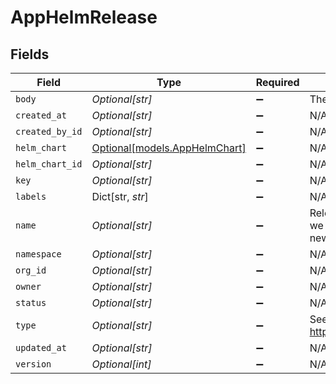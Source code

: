 # AppHelmRelease


## Fields

| Field                                                                                                                                                                                                                                                                                  | Type                                                                                                                                                                                                                                                                                   | Required                                                                                                                                                                                                                                                                               | Description                                                                                                                                                                                                                                                                            |
| -------------------------------------------------------------------------------------------------------------------------------------------------------------------------------------------------------------------------------------------------------------------------------------- | -------------------------------------------------------------------------------------------------------------------------------------------------------------------------------------------------------------------------------------------------------------------------------------- | -------------------------------------------------------------------------------------------------------------------------------------------------------------------------------------------------------------------------------------------------------------------------------------- | -------------------------------------------------------------------------------------------------------------------------------------------------------------------------------------------------------------------------------------------------------------------------------------- |
| `body`                                                                                                                                                                                                                                                                                 | *Optional[str]*                                                                                                                                                                                                                                                                        | :heavy_minus_sign:                                                                                                                                                                                                                                                                     | The rspb.Release body, as a base64-encoded string                                                                                                                                                                                                                                      |
| `created_at`                                                                                                                                                                                                                                                                           | *Optional[str]*                                                                                                                                                                                                                                                                        | :heavy_minus_sign:                                                                                                                                                                                                                                                                     | N/A                                                                                                                                                                                                                                                                                    |
| `created_by_id`                                                                                                                                                                                                                                                                        | *Optional[str]*                                                                                                                                                                                                                                                                        | :heavy_minus_sign:                                                                                                                                                                                                                                                                     | N/A                                                                                                                                                                                                                                                                                    |
| `helm_chart`                                                                                                                                                                                                                                                                           | [Optional[models.AppHelmChart]](../models/apphelmchart.md)                                                                                                                                                                                                                             | :heavy_minus_sign:                                                                                                                                                                                                                                                                     | N/A                                                                                                                                                                                                                                                                                    |
| `helm_chart_id`                                                                                                                                                                                                                                                                        | *Optional[str]*                                                                                                                                                                                                                                                                        | :heavy_minus_sign:                                                                                                                                                                                                                                                                     | N/A                                                                                                                                                                                                                                                                                    |
| `key`                                                                                                                                                                                                                                                                                  | *Optional[str]*                                                                                                                                                                                                                                                                        | :heavy_minus_sign:                                                                                                                                                                                                                                                                     | N/A                                                                                                                                                                                                                                                                                    |
| `labels`                                                                                                                                                                                                                                                                               | Dict[str, *str*]                                                                                                                                                                                                                                                                       | :heavy_minus_sign:                                                                                                                                                                                                                                                                     | N/A                                                                                                                                                                                                                                                                                    |
| `name`                                                                                                                                                                                                                                                                                 | *Optional[str]*                                                                                                                                                                                                                                                                        | :heavy_minus_sign:                                                                                                                                                                                                                                                                     | Release "labels" that can be used as filters in the storage.Query(labels map[string]string)<br/>we implemented. Note that allowing Helm users to filter against new dimensions will require a<br/>new migration to be added, and the Create and/or update functions to be updated accordingly. |
| `namespace`                                                                                                                                                                                                                                                                            | *Optional[str]*                                                                                                                                                                                                                                                                        | :heavy_minus_sign:                                                                                                                                                                                                                                                                     | N/A                                                                                                                                                                                                                                                                                    |
| `org_id`                                                                                                                                                                                                                                                                               | *Optional[str]*                                                                                                                                                                                                                                                                        | :heavy_minus_sign:                                                                                                                                                                                                                                                                     | N/A                                                                                                                                                                                                                                                                                    |
| `owner`                                                                                                                                                                                                                                                                                | *Optional[str]*                                                                                                                                                                                                                                                                        | :heavy_minus_sign:                                                                                                                                                                                                                                                                     | N/A                                                                                                                                                                                                                                                                                    |
| `status`                                                                                                                                                                                                                                                                               | *Optional[str]*                                                                                                                                                                                                                                                                        | :heavy_minus_sign:                                                                                                                                                                                                                                                                     | N/A                                                                                                                                                                                                                                                                                    |
| `type`                                                                                                                                                                                                                                                                                 | *Optional[str]*                                                                                                                                                                                                                                                                        | :heavy_minus_sign:                                                                                                                                                                                                                                                                     | See https://github.com/helm/helm/blob/c9fe3d118caec699eb2565df9838673af379ce12/pkg/storage/driver/secrets.go#L231                                                                                                                                                                      |
| `updated_at`                                                                                                                                                                                                                                                                           | *Optional[str]*                                                                                                                                                                                                                                                                        | :heavy_minus_sign:                                                                                                                                                                                                                                                                     | N/A                                                                                                                                                                                                                                                                                    |
| `version`                                                                                                                                                                                                                                                                              | *Optional[int]*                                                                                                                                                                                                                                                                        | :heavy_minus_sign:                                                                                                                                                                                                                                                                     | N/A                                                                                                                                                                                                                                                                                    |